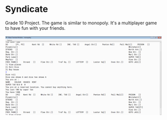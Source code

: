 # Syndicate

Grade 10 Project. The game is similar to monopoly. It's a multiplayer game to have fun with your friends.

![alt text](https://raw.githubusercontent.com/pranay-venkatesh/Syndicate/master/Syndicate%20screenshot.png)
